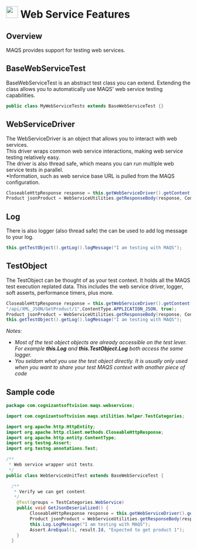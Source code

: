 # <img src="resources/MAQS.jpg" height="32" width="32"> Web Service Features

## Overview
MAQS provides support for testing web services.  


## BaseWebServiceTest
BaseWebServiceTest is an abstract test class you can extend.  Extending the class allows you to automatically use MAQS' web service testing capabilities.
```java
public class MyWebServiceTests extends BaseWebServiceTest {}
```

## WebServiceDriver
The WebServiceDriver is an object that allows you to interact with web services.  
This driver wraps common web service interactions, making web service testing relatively easy.  
The driver is also thread safe, which means you can run multiple web service tests in parallel.  
*Information, such as web service base URL is pulled from the MAQS configuration.
```java
CloseableHttpResponse response = this.getWebServiceDriver().getContent("/api/XML_JSON/GetProduct/1",ContentType.APPLICATION_JSON, true);
Product jsonProduct = WebServiceUtilities.getResponseBody(response, ContentType.APPLICATION_JSON, Product.class);
```
## Log
There is also logger (also thread safe) the can be used to add log message to your log.
```java
this.getTestObject().getLog().logMessage("I am testing with MAQS");
```
## TestObject
The TestObject can be thought of as your test context.  It holds all the MAQS test execution replated data. This includes the web service driver, logger, soft asserts, performance timers, plus more.
```java
CloseableHttpResponse response = this.getWebServiceDriver().getContent(
"/api/XML_JSON/GetProduct/1",ContentType.APPLICATION_JSON, true);
Product jsonProduct = WebServiceUtilities.getResponseBody(response, ContentType.APPLICATION_JSON, Product.class);
this.getTestObject().getLog().logMessage("I am testing with MAQS");
```
*Notes:*  
* *Most of the test object objects are already accessible on the test lever. For example **this.Log** and **this.TestObject.Log** both access the same logger.*
* *You seldom what you use the test object directly.  It is usually only used when you want to share your test MAQS context with another piece of code*

## Sample code
```java
package com.cognizantsoftvision.maqs.webservices;

import com.cognizantsoftvision.maqs.utilities.helper.TestCategories;

import org.apache.http.HttpEntity;
import org.apache.http.client.methods.CloseableHttpResponse;
import org.apache.http.entity.ContentType;
import org.testng.Assert;
import org.testng.annotations.Test;

/**
 * Web service wrapper unit tests.
 */
public class WebServiceUnitTest extends BaseWebServiceTest {

  /**
   * Verify we can get content.
   */
    @Test(groups = TestCategories.WebService)
    public void GetJsonDeserialized() {
         CloseableHttpResponse response = this.getWebServiceDriver().getContent("/api/XML_JSON/GetProduct/1", ContentType.APPLICATION_JSON, true);
         Product jsonProduct = WebServiceUtilities.getResponseBody(response, ContentType.APPLICATION_JSON, Product.class);        
         this.Log.LogMessage("I am testing with MAQS");
         Assert.AreEqual(1, result.Id, "Expected to get product 1");
    }
  }
```